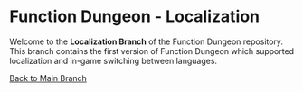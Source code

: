 # Function Dungeon - Localization

Welcome to the **Localization Branch** of the Function Dungeon repository. This branch contains the first version of Function Dungeon which supported localization and in-game switching between languages.

[Back to Main Branch](https://github.com/smart-education-gamelab/function-dungeon)
